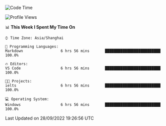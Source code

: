 <!--START_SECTION:waka-->
![Code Time](http://img.shields.io/badge/Code%20Time-203%20hrs%2047%20mins-blue)

![Profile Views](http://img.shields.io/badge/Profile%20Views-0-blue)

📊 **This Week I Spent My Time On** 

```text
⌚︎ Time Zone: Asia/Shanghai

💬 Programming Languages: 
Markdown                 6 hrs 56 mins       █████████████████████████   100.0%

🔥 Editors: 
VS Code                  6 hrs 56 mins       █████████████████████████   100.0%

🐱‍💻 Projects: 
ielts                    6 hrs 56 mins       █████████████████████████   100.0%

💻 Operating System: 
Windows                  6 hrs 56 mins       █████████████████████████   100.0%

```


 Last Updated on 28/09/2022 19:26:56 UTC
<!--END_SECTION:waka-->